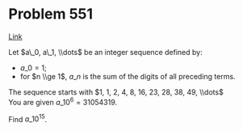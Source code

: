 # Problem 551

[Link](https://projecteuler.net/problem=551)

Let $a\_0, a\_1, \\dots$ be an integer sequence defined by:

*   $a\_0 = 1$;
*   for $n \\ge 1$, $a\_n$ is the sum of the digits of all preceding terms.

The sequence starts with $1, 1, 2, 4, 8, 16, 23, 28, 38, 49, \\dots$  
You are given $a\_{10^6} = 31054319$.

Find $a\_{10^{15}}$.